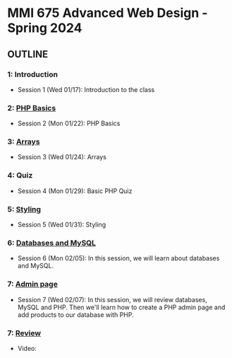 # MMI 675 Advanced Web Design - Spring 2024

## OUTLINE

### 1: Introduction

- Session 1 (Wed 01/17): Introduction to the class

### 2: [PHP Basics](02)

- Session 2 (Mon 01/22): PHP Basics

### 3: [Arrays](03)

- Session 3 (Wed 01/24): Arrays

### 4: Quiz

- Session 4 (Mon 01/29): Basic PHP Quiz

### 5: [Styling](05)

- Session 5 (Wed 01/31): Styling

### 6: [Databases and MySQL](06)

- Session 6 (Mon 02/05): In this session, we will learn about databases and MySQL.

### 7: [Admin page](07)

- Session 7 (Wed 02/07): In this session, we will review databases, MySQL and PHP. Then we'll learn how to create a PHP admin page and add products to our database with PHP.

### 7: [Review](07_review)

- Video:
